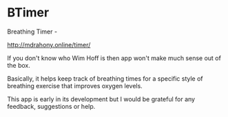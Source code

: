 # BTimer
Breathing Timer -

http://mdrahony.online/timer/

If you don't know who Wim Hoff is then app won't make much sense out of the box.

Basically, it helps keep track of breathing times for a specific style of breathing exercise that improves oxygen levels.

This app is early in its development but I would be grateful for any feedback, suggestions or help.

